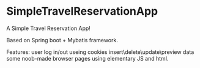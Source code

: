 # SimpleTravelReservationApp
A Simple Travel Reservation App!

Based on Spring boot + Mybatis framework.

Features:
    user log in/out useing cookies
    insert\delete\update\preview data
    some noob-made browser pages using elementary JS and html.
